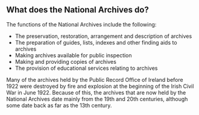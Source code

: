 ##  What does the National Archives do?

The functions of the National Archives include the following:

  * The preservation, restoration, arrangement and description of archives 
  * The preparation of guides, lists, indexes and other finding aids to archives 
  * Making archives available for public inspection 
  * Making and providing copies of archives 
  * The provision of educational services relating to archives 

Many of the archives held by the Public Record Office of Ireland before 1922
were destroyed by fire and explosion at the beginning of the Irish Civil War
in June 1922. Because of this, the archives that are now held by the National
Archives date mainly from the 19th and 20th centuries, although some date back
as far as the 13th century.  
